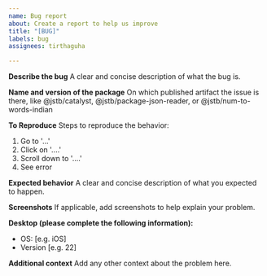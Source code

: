 ```yaml
---
name: Bug report
about: Create a report to help us improve
title: "[BUG]"
labels: bug
assignees: tirthaguha

---
```


**Describe the bug**
A clear and concise description of what the bug is.

**Name and version of the package**
On which published artifact the issue is there, like @jstb/catalyst, @jstb/package-json-reader, or @jstb/num-to-words-indian

**To Reproduce**
Steps to reproduce the behavior:
1. Go to '...'
2. Click on '....'
3. Scroll down to '....'
4. See error

**Expected behavior**
A clear and concise description of what you expected to happen.

**Screenshots**
If applicable, add screenshots to help explain your problem.

**Desktop (please complete the following information):**
 - OS: [e.g. iOS]
 - Version [e.g. 22]

**Additional context**
Add any other context about the problem here.
